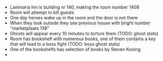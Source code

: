 - Laminaria Inn is building nr 140, making the room number 1408
- Room will attempt to kill guests
- One day heroes wake up in the room and the door is not there
- When they look outside they see previous house with bright number "marketplaats 139"
- Ghosts will appear every 10 minutes to torture them (TODO: ghost stats)
- Room has bookshelf with numerous books, one of them contains a key that will lead to a boss fight (TODO: boss ghost stats)
- One of the bookshelfs has selection of books by Steven Koning
-